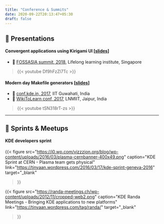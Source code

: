 ```yaml
---
title: "Conference & Summits"
date: 2020-09-22T20:13:47+05:30
draft: false
---
```



## :scroll:  Presentations

#### Convergent applications using Kirigami UI [[slides](/documents/kirigami-ui.pdf)]

- :office: [FOSSASIA summit, 2018](https://2018.fossasia.org), Lifelong learning institute, Singapore

> {{< youtube Df9hFzZl7Tc >}}

#### Modern day Makefile generators [[slides](/documents/kde-build-system.pdf)]

- :office: [conf.kde.in, 2017](https://dot.kde.org/2017/01/12/confkdein-2017), IIT Guwahati, India
- :office: [WikiToLearn conf, 2017](https://india2017.wikitolearn.events), LNMIIT, Jaipur, India

> {{< youtube tSN318rT-zs >}}

---

## :beers:  Sprints & Meetups

#### KDE developers sprint

{{<
    figure src="https://i0.wp.com/vizzzion.org/blog/wp-content/uploads/2016/03/plasma-cernbanner-400x49.png"
    caption="KDE Sprint at CERN - Plasma team gets physical"
    link="https://tinvaan.wordpress.com/2016/03/17/kde-sprint-geneva-2016"
    target="_blank"
>}}

{{<
    figure src="https://randa-meetings.ch/wp-content/uploads/2012/11/cropped-web2.png"
    caption="KDE Randa Meetings - Bringing KDE applications to new platforms"
    link="https://tinvaan.wordpress.com/tag/randa/"
    target="_blank"
>}}
